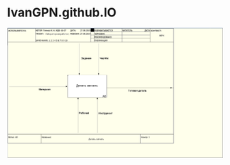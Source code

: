 # IvanGPN.github.IO
![none](https://github.com/IvanGPN/IvanGPN.github.IO/blob/master/Part%20IDEF0.png)
